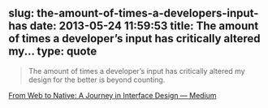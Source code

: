 slug: the-amount-of-times-a-developers-input-has
date: 2013-05-24 11:59:53
title: The amount of times a developer’s input has critically altered my...
type: quote
---

> The amount of times a developer’s input has critically altered my design for the better is beyond counting.

[From Web to Native: A Journey in Interface Design — Medium](https://medium.com/design-ux/16ba59e72dae)
